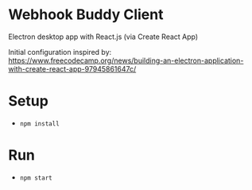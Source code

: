 # Webhook Buddy Client
Electron desktop app with React.js (via Create React App)

Initial configuration inspired by: https://www.freecodecamp.org/news/building-an-electron-application-with-create-react-app-97945861647c/

# Setup
* `npm install`

# Run
* `npm start`